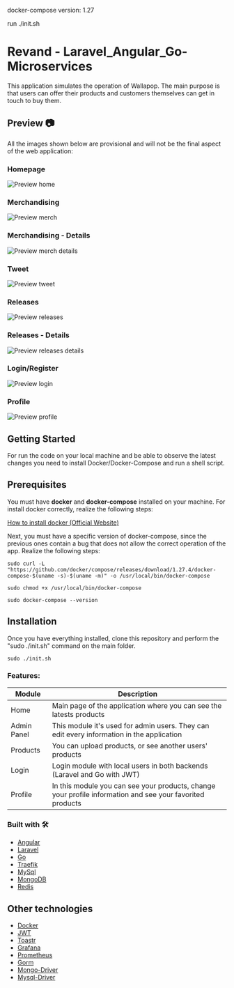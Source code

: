 docker-compose version: 1.27

run ./init.sh

# Revand - Laravel_Angular_Go-Microservices

This application simulates the operation of Wallapop. The main purpose is that users can offer their products and customers themselves can get in touch to buy them.

## Preview 📷
All the images shown below are provisional and will not be the final aspect of the web application:
### Homepage
![Preview home](https://github.com/Jooui/app_Nodejs_Express_Angular1.5/blob/master/github_media/home.png)
### Merchandising
![Preview merch](https://github.com/Jooui/app_Nodejs_Express_Angular1.5/blob/master/github_media/merch_list.png)
### Merchandising - Details
![Preview merch details](https://github.com/Jooui/app_Nodejs_Express_Angular1.5/blob/master/github_media/details_merch.png)
### Tweet
![Preview tweet](https://github.com/Jooui/app_Nodejs_Express_Angular1.5/blob/master/github_media/details_tweet.png)
### Releases
![Preview releases](https://github.com/Jooui/app_Nodejs_Express_Angular1.5/blob/master/github_media/releases_list.png)
### Releases - Details
![Preview releases details](https://github.com/Jooui/app_Nodejs_Express_Angular1.5/blob/master/github_media/details_releases.png)
### Login/Register
![Preview login](https://github.com/Jooui/app_Nodejs_Express_Angular1.5/blob/master/github_media/login1.png)
### Profile
![Preview profile](https://github.com/Jooui/app_Nodejs_Express_Angular1.5/blob/master/github_media/profile.png)


## Getting Started

For run the code on your local machine and be able to observe the latest changes you need to install Docker/Docker-Compose and run a shell script.

## Prerequisites

You must have **docker** and **docker-compose** installed on your machine. For install docker correctly, realize the following steps:

[How to install docker (Official Website)](https://docs.docker.com/engine/install/ubuntu/)

Next, you must have a specific version of docker-compose, since the previous ones contain a bug that does not allow the correct operation of the app. Realize the following steps:

```
sudo curl -L "https://github.com/docker/compose/releases/download/1.27.4/docker-compose-$(uname -s)-$(uname -m)" -o /usr/local/bin/docker-compose
```
```
sudo chmod +x /usr/local/bin/docker-compose
```
```
sudo docker-compose --version
```


## Installation

Once you have everything installed, clone this repository and perform the "sudo ./init.sh" command on the main folder.
```
sudo ./init.sh
```


### Features:

| Module | Description |
| --- | --- |
| Home | Main page of the application where you can see the latests products |
| Admin Panel | This module it's used for admin users. They can edit every information in the application |
| Products | You can upload products, or see another users' products |
| Login | Login module with local users in both backends (Laravel and Go with JWT)|
| Profile | In this module you can see your products, change your profile information and see your favorited products |


### Built with 🛠️
* [Angular](https://angular.io/)
* [Laravel](https://laravel.com/)
* [Go](https://golang.org/)
* [Traefik](https://traefik.io/)
* [MySql](https://www.mysql.com/)
* [MongoDB](https://www.mongodb.com/)
* [Redis](https://redis.io/)


## Other technologies
* [Docker](https://www.docker.com)
* [JWT](https://jwt.io/)
* [Toastr](https://www.npmjs.com/package/ngx-toastr)
* [Grafana](https://grafana.com/)
* [Prometheus](https://prometheus.io/)
* [Gorm](https://gorm.io/index.html)
* [Mongo-Driver](https://github.com/mongodb/mongo-go-driver)
* [Mysql-Driver](https://github.com/go-sql-driver/mysql)


